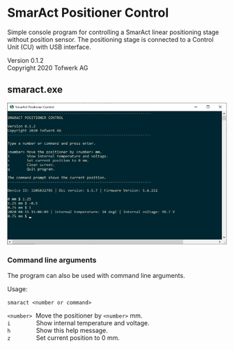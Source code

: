 # SmarAct Positioner Control

Simple console program for controlling a SmarAct linear positioning stage
without position sensor. The positioning stage is connected to a Control 
Unit (CU) with USB interface.

Version 0.1.2  
Copyright 2020 Tofwerk AG

## smaract.exe

![](smaract.png)

### Command line arguments

The program can also be used with command line arguments.

Usage:
```shell
smaract <number or command>
```

`<number>`  Move the positioner by `<number>` mm.  
`i`               Show internal temperature and voltage.  
`h`               Show this help message.  
`z`               Set current position to 0 mm.                      
